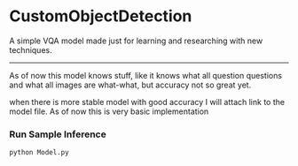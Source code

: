 # CustomObjectDetection
A simple VQA model made just for learning and researching with new techniques.

---

As of now this model knows stuff, like it knows what all question questions and what all images are what-what, but accuracy not so great yet. 

when there is more stable model with good accuracy I will attach link to the model file. As of now this is very basic implementation
### Run Sample Inference

```bash
python Model.py
```